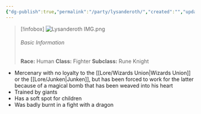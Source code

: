 ```yaml
---
{"dg-publish":true,"permalink":"/party/lysanderoth/","created":"","updated":""}
---
```



> [!infobox]
> ![Lysanderoth IMG.png](/img/user/z_Assets/Lysanderoth%20IMG.png)
> ###### Basic Information
> **Race:** Human
> **Class:**  Fighter
> **Subclass:** Rune Knight

- Mercenary with no loyalty to the [[Lore/Wizards Union\|Wizards Union]] or the [[Lore/Junken\|Junken]], but has been forced to work for the latter because of a magical bomb that has been weaved into his heart 
- Trained by giants 
- Has a soft spot for children
- Was badly burnt in a fight with a dragon